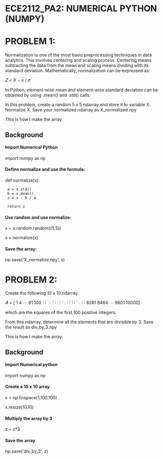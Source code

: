 # ECE2112_PA2: NUMERICAL PYTHON (NUMPY)

# PROBLEM 1: 
Normalization is one of the most basic preprocessing techniques in
data analytics. This involves centering and scaling process. Centering means subtracting the data from the
mean and scaling means dividing with its standard deviation. Mathematically, normalization can be
expressed as:

𝑍 = 𝑋 − 𝑥̅ / 𝜎

In Python, element-wise mean and element-wise standard deviation can be obtained by using .mean() and
.std() calls.

In this problem, create a random 5 x 5 ndarray and store it to variable X. Normalize X. Save your normalized
ndarray as X_normalized.npy


This is how I make the array:

## Background
#### Import Numerical Python
import numpy as np

#### Define normalize and use the formula:

def normalize(x):

     a = x.std()
     b = x.mean()
     z = x - b / a
     
     return z

#### Use random and use normalize:

x = x.random.random((5,5))

s = normalize(x)


#### Save the array:

np.save('X_normalize.npy', s)



# PROBLEM 2:
Create the following 10 x 10 ndarray.


𝐴 =
[
1 4 ⋯ 81 100
⋮ ⋮ ⋱ ⋮ ⋮
⋮ ⋮ ⋱ ⋮ ⋮
⋮ ⋮ ⋱ ⋮ ⋮
8281 8464 ⋯ 9801 10000]


which are the squares of the first 100 positive integers.

From this ndarray, determine all the elements that are divisible by 3. Save the result as div_by_3.npy


This is how I make the array:

## Background
#### Import Numerical python

import numpy as np

#### Create a 10 x 10 array
x = np.linspace(1,100,100)

x.resize(10,10)

#### Multiply the array by 3
z = x*3

#### Save the array
np.save('div_by_3', z)
